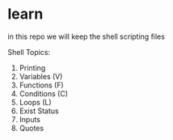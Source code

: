 # learn

in this repo we will keep the shell scripting files

Shell Topics:
1. Printing
2. Variables (V)
3. Functions (F)
4. Conditions (C)
5. Loops (L)
6. Exist Status
7. Inputs
8. Quotes



